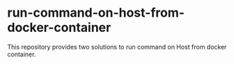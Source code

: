 # run-command-on-host-from-docker-container
This repository provides two solutions to run command on Host from docker container.
